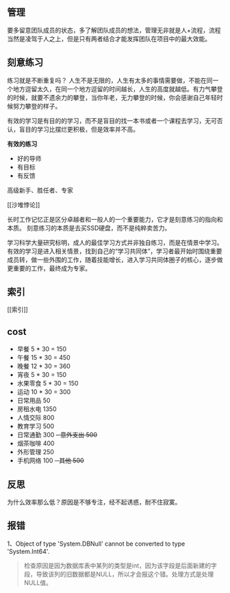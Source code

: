 ## 管理
要多留意团队成员的状态，多了解团队成员的想法，管理无非就是人+流程，流程当然是凌驾于人之上，但是只有两者结合才能发挥团队在项目中的最大效能。

## 刻意练习
练习就是不断重复吗？
人生不是无限的，人生有太多的事情需要做，不能在同一个地方逗留太久，在同一个地方逗留的时间越长，人生的高度就越低。有力气攀登的时候，就要不遗余力的攀登，当你年老，无力攀登的时候，你会感谢自己年轻时候努力攀登的样子。

有效的学习是有目的的学习，而不是盲目的找一本书或者一个课程去学习，无可否认，盲目的学习比摆烂更积极，但是效率并不高。

**有效的练习**
- 好的导师
- 有目标
- 有反馈

高级新手、胜任者、专家

[[沙堆悖论]]

长时工作记忆正是区分卓越者和一般人的一个重要能力，它才是刻意练习的指向和本质。
刻意练习的本质是去买SSD硬盘，而不是纯粹卖苦力。

学习科学大量研究标明，成人的最佳学习方式并非独自练习，而是在情景中学习。有效的学习是进入相关情景，找到自己的“学习共同体”，学习者最开始时围绕重要成员转，做一些外围的工作，随着技能增长，进入学习共同体圈子的核心，逐步做更重要的工作，最终成为专家。


## 索引
[[索引]]

## cost
- 早餐 5 * 30 = 150
- 午餐 15 * 30 = 450
- 晚餐 12 * 30 = 360
- 宵夜 5 * 30 = 150
- 水果零食 5 * 30 = 150
- 运动 10 * 30 = 300
- 日常用品  50
- 房租水电 1350
- 人情交际 800
- 教育学习 500
- 日常通勤 300
~~- 意外支出 500~~
- 烟茶咖啡 400
- 外形管理 250
- 手机网络 100
~~- 其他 500~~


## 反思
为什么效率那么低？原因是不够专注，经不起诱惑，耐不住寂寞。

## 报错
1、Object of type 'System.DBNull' cannot be converted to type 'System.Int64'.
>检查原因是因为数据库表中某列的类型是int，因为该字段是后面新建的字段，导致该列的旧数据都是NULL，所以才会报这个错。处理方式是处理NULL值。